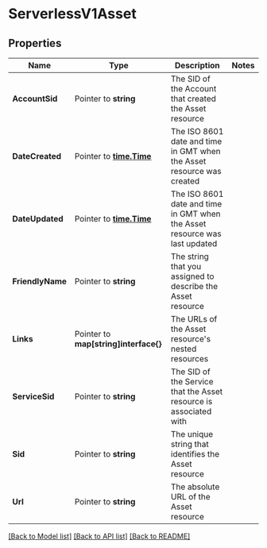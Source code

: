 # ServerlessV1Asset

## Properties

Name | Type | Description | Notes
------------ | ------------- | ------------- | -------------
**AccountSid** | Pointer to **string** | The SID of the Account that created the Asset resource |
**DateCreated** | Pointer to [**time.Time**](time.Time.md) | The ISO 8601 date and time in GMT when the Asset resource was created |
**DateUpdated** | Pointer to [**time.Time**](time.Time.md) | The ISO 8601 date and time in GMT when the Asset resource was last updated |
**FriendlyName** | Pointer to **string** | The string that you assigned to describe the Asset resource |
**Links** | Pointer to **map[string]interface{}** | The URLs of the Asset resource's nested resources |
**ServiceSid** | Pointer to **string** | The SID of the Service that the Asset resource is associated with |
**Sid** | Pointer to **string** | The unique string that identifies the Asset resource |
**Url** | Pointer to **string** | The absolute URL of the Asset resource |

[[Back to Model list]](../README.md#documentation-for-models) [[Back to API list]](../README.md#documentation-for-api-endpoints) [[Back to README]](../README.md)



